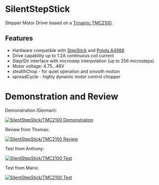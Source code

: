 # SilentStepStick
Stepper Motor Driver based on a [Trinamic TMC2100](http://www.trinamic.com/products/integrated-circuits/stepper-power-driver/tmc2100).


## Features
* Hardware compatible with [StepStick](http://reprap.org/wiki/StepStick) and [Pololu A4988](https://www.pololu.com/product/1182)
* Drive capability up to 1.2A continuous coil current
* Step/Dir interface with microstep interpolation (up to 256 microsteps)
* Motor voltage: 4.75...46V
* stealthChop - for quiet operation and smooth motion
* spreadCycle - highly dynamic motor control chopper


# Demonstration and Review

Demonstration (German):

[![SilentStepStick/TMC2100 Demonstration](http://img.youtube.com/vi/0l-HlntFYOY/0.jpg)](https://www.youtube.com/watch?v=0l-HlntFYOY)

Review from Thomas:

[![SilentStepStick/TMC2100 Review](http://img.youtube.com/vi/g6Bxoqr8QlY/0.jpg)](https://www.youtube.com/watch?v=g6Bxoqr8QlY)

Test from Anthony:

[![SilentStepStick/TMC2100 Test](http://img.youtube.com/vi/CZOV0BdgSiU/0.jpg)](https://www.youtube.com/watch?v=CZOV0BdgSiU)

Test from Mario:

[![SilentStepStick/TMC2100 Test](http://img.youtube.com/vi/mJmg0iRHX8s/0.jpg)](https://www.youtube.com/watch?v=mJmg0iRHX8s)

